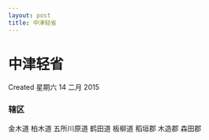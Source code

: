 ```yaml
---
layout: post
title: 中津轻省
---
```


# 中津轻省
Created 星期六 14 二月 2015

### 辖区
金木道
柏木道
五所川原道
鹤田道
板柳道
稻垣郡
木造郡
森田郡

